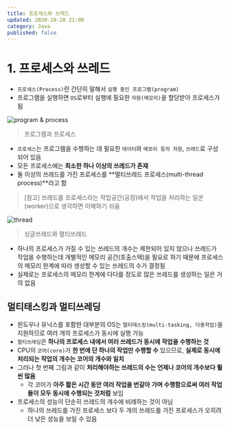 ```yaml
---
title: 프로세스와 쓰레드
updated: 2020-10-28 21:00
category: Java
published: false
---
```

# 1. 프로세스와 쓰레드
- `프로세스(Process)`란 간단히 말해서 `실행 중인 프로그램(program)`
- 프로그램을 실행하면 `OS`로부터 실행에 필요한 `자원(메모리)`을 할당받아 프로세스가 됨
   
![program & process](https://github.com/rlawjddbs/rlawjddbs.github.io/blob/master/_posts/imgs/201028/program_and_process.png)   
> 프로그램과 프로세스
   
- `프로세스`는 프로그램을 수행하는 데 필요한 `데이터`와 `메모리 등의 자원`, `쓰레드`로 구성되어 있음
- 모든 프로세스에는 **최소한 하나 이상의 쓰레드가 존재**
- 둘 이상의 쓰레드를 가진 프로세스를 **멀티쓰레드 프로세스(multi-thread process)**라고 함
> \[참고\] 쓰레드를 프로세스라는 작업공간(공장)에서 작업을 처리하는 일꾼(worker)으로 생각하면 이해하기 쉬움
   
![thread](https://github.com/rlawjddbs/rlawjddbs.github.io/blob/master/_posts/imgs/201028/thread.png)   
> 싱글쓰레드와 멀티쓰레드
   
- 하나의 프로세스가 가질 수 있는 쓰레드의 개수는 제한되어 있지 않으나 쓰레드가 작업을 수행하는데 개별적인 메모리 공간(호출스택)을 필요로 하기 때문에 프로세스의 메모리 한계에 따라 생성할 수 있는 쓰레드의 수가 결정됨
- 실제로는 프로세스의 메모리 한계에 다다를 정도로 많은 쓰레드를 생성하는 일은 거의 없음

## 멀티태스킹과 멀티쓰레딩
- 윈도우나 유닉스를 포함한 대부분의 OS는 `멀티태스킹(multi-tasking, 다중작업)`을 지원하므로 여러 개의 프로세스가 동시에 실행 가능
- `멀티쓰레딩`은 **하나의 프로세스 내에서 여러 쓰레드가 동시에 작업을 수행하는 것**
- CPU의 `코어(core)`가 **한 번에 단 하나의 작업만 수행할 수** 있으므로, **실제로 동시에 처리되는 작업의 개수는 코어의 개수와 일치**
- 그러나 첫 번째 그림과 같이 **처리해야하는 쓰레드의 수는 언제나 코어의 개수보다 훨씬 많음**
    - 각 코어가 **아주 짧은 시간 동안 여러 작업을 번갈아 가며 수행함으로써 여러 작업들이 모두 동시에 수행되는 것처럼** 보임
- 프로세스의 성능이 단순히 쓰레드의 개수에 비례하는 것이 아님
    - 하나의 쓰레드를 가진 프로세스 보다 두 개의 쓰레드를 가진 프로세스가 오히려 더 낮은 성능을 보일 수 있음